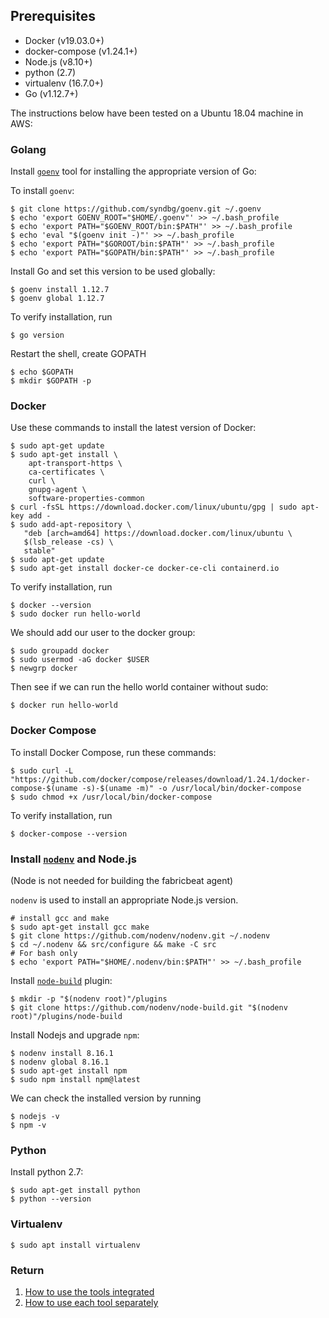 ## Prerequisites

* Docker (v19.03.0+)
* docker-compose (v1.24.1+)  
* Node.js (v8.10+)  
* python (2.7) 
* virtualenv (16.7.0+)  
* Go (v1.12.7+)  

The instructions below have been tested on a Ubuntu 18.04 machine in AWS:

### Golang

Install [`goenv`](https://github.com/syndbg/goenv/blob/master/INSTALL.md) tool for installing the appropriate version of Go:

To install `goenv`:
```
$ git clone https://github.com/syndbg/goenv.git ~/.goenv
$ echo 'export GOENV_ROOT="$HOME/.goenv"' >> ~/.bash_profile
$ echo 'export PATH="$GOENV_ROOT/bin:$PATH"' >> ~/.bash_profile
$ echo 'eval "$(goenv init -)"' >> ~/.bash_profile
$ echo 'export PATH="$GOROOT/bin:$PATH"' >> ~/.bash_profile
$ echo 'export PATH="$GOPATH/bin:$PATH"' >> ~/.bash_profile
```

Install Go and set this version to be used globally:
```
$ goenv install 1.12.7
$ goenv global 1.12.7
```

To verify installation, run
```
$ go version
```

Restart the shell, create GOPATH
```
$ echo $GOPATH
$ mkdir $GOPATH -p
```


### Docker
Use these commands to install the latest version of Docker:
```
$ sudo apt-get update
$ sudo apt-get install \
    apt-transport-https \
    ca-certificates \
    curl \
    gnupg-agent \
    software-properties-common
$ curl -fsSL https://download.docker.com/linux/ubuntu/gpg | sudo apt-key add -
$ sudo add-apt-repository \
   "deb [arch=amd64] https://download.docker.com/linux/ubuntu \
   $(lsb_release -cs) \
   stable"
$ sudo apt-get update
$ sudo apt-get install docker-ce docker-ce-cli containerd.io
```

To verify installation, run
```
$ docker --version
$ sudo docker run hello-world
```

We should add our user to the docker group:
```
$ sudo groupadd docker
$ sudo usermod -aG docker $USER
$ newgrp docker
```

Then see if we can run the hello world container without sudo:
```
$ docker run hello-world
```

### Docker Compose
To install Docker Compose, run these commands:
```
$ sudo curl -L "https://github.com/docker/compose/releases/download/1.24.1/docker-compose-$(uname -s)-$(uname -m)" -o /usr/local/bin/docker-compose
$ sudo chmod +x /usr/local/bin/docker-compose
```
To verify installation, run
```
$ docker-compose --version
```

### Install [`nodenv`](https://github.com/nodenv/nodenv) and Node.js

(Node is not needed for building the fabricbeat agent)

`nodenv` is used to install an appropriate Node.js version.

```
# install gcc and make
$ sudo apt-get install gcc make
$ git clone https://github.com/nodenv/nodenv.git ~/.nodenv
$ cd ~/.nodenv && src/configure && make -C src
# For bash only
$ echo 'export PATH="$HOME/.nodenv/bin:$PATH"' >> ~/.bash_profile
```

Install [`node-build`](https://github.com/nodenv/node-build) plugin:

```
$ mkdir -p "$(nodenv root)"/plugins
$ git clone https://github.com/nodenv/node-build.git "$(nodenv root)"/plugins/node-build
```

Install Nodejs and upgrade `npm`:
```
$ nodenv install 8.16.1
$ nodenv global 8.16.1
$ sudo apt-get install npm
$ sudo npm install npm@latest
```

We can check the installed version by running
```
$ nodejs -v
$ npm -v
```

### Python

Install python 2.7:

```
$ sudo apt-get install python
$ python --version
```

### Virtualenv

```
$ sudo apt install virtualenv
```

### Return
1. [How to use the tools integrated](https://github.com/sfl0r3nz05/NLP-DLT/tree/sentencelvl#how-to-use-the-tools-integrated-)
2. [How to use each tool separately](https://github.com/sfl0r3nz05/NLP-DLT/tree/sentencelvl#how-to-use-each-tool-separately-)